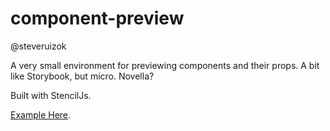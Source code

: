# component-preview

@steveruizok

A very small environment for previewing components and their props. A bit like Storybook, but micro. Novella?

Built with StencilJs.

[Example Here](http://stencil-projects.firebaseapp.com).
